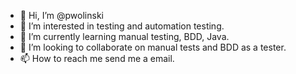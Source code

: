 - 👋 Hi, I’m @pwolinski
- 👀 I’m interested in testing and automation testing.
- 🌱 I’m currently learning manual testing, BDD, Java.
- 💞️ I’m looking to collaborate on manual tests and BDD as a tester.
- 📫 How to reach me send me a email.

<!---
pwolinski/pwolinski is a ✨ special ✨ repository because its `README.md` (this file) appears on your GitHub profile.
You can click the Preview link to take a look at your changes.
--->
